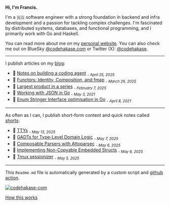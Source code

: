 **Hi, I'm Francis.**

I'm a 🇳🇬 software engineer with a strong foundation in backend and infra development and a passion for tackling complex challenges. I'm fascinated by distributed systems, databases, and functional programming, and I primarily work with Go and Haskell.

You can read more about me on my [personal website](https://codehakase.com/about). You can also check me out on BlueSky [@codehakase.com](https://bsky.app/profile/codehakase.com) or Twitter (X): [@codehakase](https://x.com/codehakase).

---

I publish articles on my [blog](https://codehakase.com/blog):

- 📰 [Notes on building a coding agent](https://codehakase.com/blog/notes-on-building-a-coding-agent/) <sub><em>- April 25, 2025</em></sub>
- 📰 [Functors: Identity, Composition, and fmap](https://codehakase.com/blog/functors-identity-composition-and-fmap/) <sub><em>- March 26, 2025</em></sub>
- 📰 [Largest product in a series](https://codehakase.com/blog/largest-product-in-a-series/) <sub><em>- February 7, 2025</em></sub>
- 📰 [Working with JSON in Go](https://codehakase.com/blog/working-with-json-in-go/) <sub><em>- May 3, 2021</em></sub>
- 📰 [Enum Stringer Interface optimisation in Go](https://codehakase.com/blog/enum-stringer-interface-optimisation-in-go/) <sub><em>- April 8, 2021</em></sub>

---

As often as I can, I publish short-form content and quick notes called [shorts](https://codehakase.com/shorts):

- 🔖 [TTYs](https://codehakase.com/shorts/ttys/) <sub><em>- May 13, 2025</em></sub>
- 🔖 [GADTs for Type-Level Domain Logic](https://codehakase.com/shorts/gadts-for-type-level-domain-logic/) <sub><em>- May 7, 2025</em></sub>
- 🔖 [Composable Parsers with Attoparsec](https://codehakase.com/shorts/composable-parsers-with-attoparsec/) <sub><em>- May 6, 2025</em></sub>
- 🔖 [Implementing Non-Copyable Embedded Structs](https://codehakase.com/shorts/implementing-non-copyable-embedded-structs/) <sub><em>- May 6, 2025</em></sub>
- 🔖 [Tmux sessionizer](https://codehakase.com/shorts/tmux-sessionizer/) <sub><em>- May 5, 2025</em></sub>

---

This `Readme.md` file is automatically generated by a custom script and [github action](https://github.com/codehakase/codehakase/tree/master/up).

[![codehakase-com](https://github.com/codehakase/codehakase/actions/workflows/push.yml/badge.svg)](https://github.com/codehakase/codehakase/actions/workflows/push.yml)

[How this works](https://codehakase.com/shorts/scripting-a-self-updating-github-readme/)
